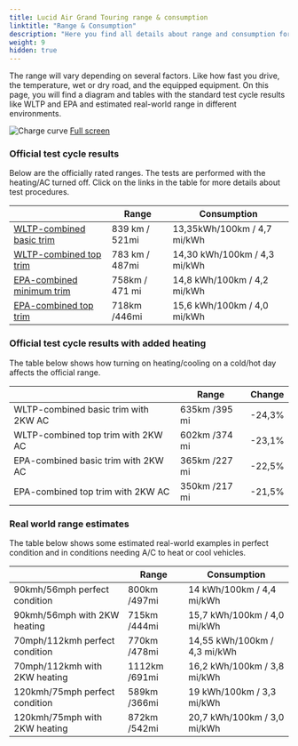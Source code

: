 ```yaml
---
title: Lucid Air Grand Touring range & consumption
linktitle: "Range & Consumption"
description: "Here you find all details about range and consumption for Lucid Air Grand Touring."
weight: 9
hidden: true
---
```

<!-- markdownlint-disable MD033 -->
<object class="img-fluid" type="image/svg+xml" data="../modelnavigation.svg"></object>

The range will vary depending on several factors. Like how fast you drive, the temperature, wet or dry road, and the equipped equipment. On this page, you will find a diagram and tables with the standard test cycle results like WLTP and EPA and estimated real-world range in different environments. 

<img class="img-fluid" alt="Charge curve" src="../range.svg"/>
<a href="../range.svg">Full screen</a>

### Official test cycle results

Below are the officially rated ranges. The tests are performed with the heating/AC turned off. Click on the links in the table for more details about test procedures. 

<table class="table">
<thead>
<tr><th></th><th>  Range </th><th>Consumption </th></tr>
<tbody>
<tr><td><a href="../../../../../guides/understandingrange/wltp/">WLTP-combined basic trim</a></td><td> 839 km / 521mi </td><td>13,35kWh/100km / 4,7 mi/kWh </td></tr> 
<tr><td><a href="../../../../../guides/understandingrange/wltp/">WLTP-combined top trim</a></td><td> 783 km / 487mi </td><td> 14,30 kWh/100km / 4,3 mi/kWh </td></tr>  
<tr><td><a href="../../../../../guides/understandingrange/epa/">EPA-combined minimum trim</a></td><td>758km / 471 mi</td><td> 14,8 kWh/100km / 4,2 mi/kWh </td></tr> 
<tr><td><a href="../../../../../guides/understandingrange/epa/">EPA-combined top trim </a></td><td>718km /446mi</td><td> 15,6 kWh/100km / 4,0 mi/kWh  </td></tr> 
</tbody></table>

### Official test cycle results with added heating

The table below shows how turning on heating/cooling on a cold/hot day affects the official range. 

<table class="table">
<thead>
<tr><th></th><th>  Range </th><th>Change </th></tr>
<tbody>
<tr><td> WLTP-combined basic trim with 2KW AC </td><td> 635km /395 mi </td><td> -24,3%</td></tr>
<tr><td>  WLTP-combined top trim with 2KW AC </td><td> 602km /374 mi </td><td>-23,1%</td></tr>
<tr><td>  EPA-combined basic trim with 2KW AC </td><td> 365km /227 mi </td><td> -22,5%</td></tr>
<tr><td>  EPA-combined top trim with 2KW AC </td><td> 350km /217 mi </td><td> -21,5%</td></tr>
</tbody></table>

### Real world range estimates

The table below shows some estimated real-world examples in perfect condition and in conditions needing A/C to heat or cool vehicles. 

<table class="table">
<thead>
<tr><th></th><th>  Range </th><th>Consumption </th></tr>
<tbody>
<tr><td> 90kmh/56mph perfect condition </td><td> 800km /497mi</td><td> 14 kWh/100km / 4,4 mi/kWh </td></tr>
<tr><td> 90kmh/56mph with 2KW heating </td><td> 715km /444mi</td><td> 15,7 kWh/100km / 4,0 mi/kWh </td></tr
<tr><td> 70mph/112kmh perfect condition </td><td> 770km /478mi</td><td> 14,55 kWh/100km / 4,3 mi/kWh</td></tr>
<tr><td> 70mph/112kmh with 2KW heating </td><td> 1112km /691mi</td><td> 16,2 kWh/100km / 3,8 mi/kWh  </td></tr
<tr><td> 120kmh/75mph perfect condition </td><td> 589km /366mi</td><td> 19 kWh/100km / 3,3 mi/kWh </td></tr>
<tr><td> 120kmh/75mph with 2KW heating </td><td> 872km /542mi</td><td> 20,7 kWh/100km / 3,0 mi/kWh </td></tr
</tbody></table>
